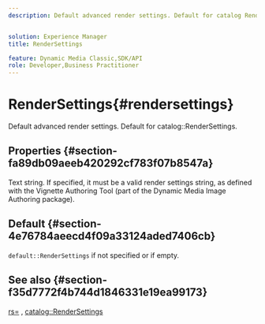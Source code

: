 ```yaml
---
description: Default advanced render settings. Default for catalog RenderSettings.


solution: Experience Manager
title: RenderSettings

feature: Dynamic Media Classic,SDK/API
role: Developer,Business Practitioner
---
```


# RenderSettings{#rendersettings}

Default advanced render settings. Default for catalog::RenderSettings.

## Properties {#section-fa89db09aeeb420292cf783f07b8547a}

Text string. If specified, it must be a valid render settings string, as defined with the Vignette Authoring Tool (part of the Dynamic Media Image Authoring package).

## Default {#section-4e76784aeecd4f09a33124aded7406cb}

`default::RenderSettings` if not specified or if empty.

## See also {#section-f35d7772f4b744d1846331e19ea99173}

[rs=](../../../../../ir-api/http-protocol/image-rendering-api-ref/c-ir-http-protocol-ref/c-ir-http-protocol-command-reference/r-ir-rs.md#reference-d20cefaaa6cd4f449d1591c87959b4cf) , [catalog::RenderSettings](../../../../../ir-api/material-cat/image-rendering-api-ref/c-ir-material-catalog/c-ir-attributes-reference/r-ir-rendersettings.md#reference-f3ae5e18095d40b2a8edef957dd82fbd) 
